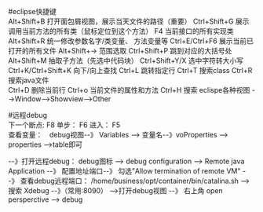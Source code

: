 

#eclipse快捷键  
Alt+Shift+B 打开面包屑视图，展示当天文件的路径（重要）
Ctrl+Shift+G  展示调用当前方法的所有类（鼠标定位到这个方法） 
F4  当前接口的所有实现类
Alt+Shift+R  统一修改参数名字/类变量、 方法变量等
Ctrl+E/Ctrl+F6 展示当前已打开的所有文件
Alt+Shift+->  范围选取
Ctrl+Shift+P  跳到对应的大括号处
Alt+Shift+M   抽取子方法（先选中代码块）
Ctrl+Shift+Y/X  选中字符转大小写
Ctrl+K/Ctrl+Shift+K 向下/向上查找
Ctrl+L  跳转指定行
Ctrl+T 搜索class
Ctrl+R 搜索java文件  
Ctrl+D  删除当前行
Ctrl+o  当前文件的属性和方法
Ctrl+H  搜索
eclispe各种视图 -->Window-->Showview-->Other




#远程debug  
下一个断点: F8  单步： F6	  进入： F5  
查看变量：　debug视图--》 Variables --> 变量名--》voProperties --> properties -->table即可  

--》打开远程debug： debug图标 --> debug configuration -->  Remote java Application --》 配置地址端口--》 勾选"Allow termination of remote VM"
--》 查看debug远程端口：  /home/business/opt/container/bin/catalina.sh -->  搜索 Xdebug --》（常用:8090）
-->打开debug视图 --》 右上角 open persperctive --> debug
